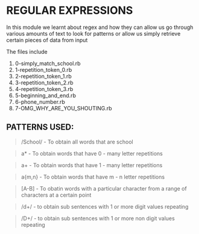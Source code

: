 # REGULAR EXPRESSIONS

In this module we learnt about regex and how they can allow us go through various amounts of text to look for patterns or allow us simply retrieve certain pieces of data from input

The files include
1. 0-simply\_match\_school.rb
2. 1-repetition\_token\_0.rb
3. 2-repetition\_token\_1.rb
4. 3-repetition\_token\_2.rb
5. 4-repetition\_token\_3.rb
6. 5-beginning\_and\_end.rb
7. 6-phone\_number.rb
8. 7-OMG\_WHY\_ARE\_YOU\_SHOUTING.rb

## PATTERNS USED:
> /School/ - To obtain all words that are school

> a* - To obtain words that have 0 - many letter repetitions

> a+ - To obtain words that have 1 - many letter repetitions

> a{m,n} - To obtain words that have m - n letter repetitions

> [A-B] - To obatin words with a particular character from a range of characters at a certain point

> /d+/ - to obtain sub sentences with 1 or more digit values repeating

> /D+/ - to obtain sub sentences with 1 or more non digit values repeating
